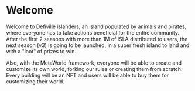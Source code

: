 # Welcome

Welcome to Defiville islanders, an island populated by animals and pirates, where everyone has to take actions beneficial for the entire community. After the first 2 seasons with more than 1M of ISLA distributed to users, the next season (v3) is going to be launched, in a super fresh island to land and with a "loot" of prizes to win.

Also, with the MetaWorld framework, everyone will be able to create and customize its own world, forking our rules or creating them from scratch. Every building will be an NFT and users will be able to buy them for customizing their world.
